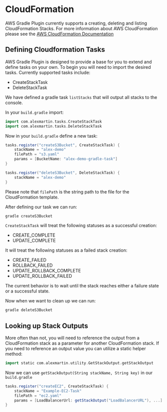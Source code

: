 # CloudFormation

AWS Gradle Plugin currently supports a creating, deleting and listing CloudFormation Stacks.
For more information about AWS CloudFormation please see the [AWS CloudFormation Documentation](https://docs.aws.amazon.com/AWSCloudFormation/latest/UserGuide/Welcome.html)

## Defining Cloudformation Tasks

AWS Gradle Plugin is designed to provide a base for you to extend and define tasks on your own.
To begin you will need to import the desired tasks. Currently supported tasks include:

  * CreateStackTask
  * DeleteStackTask
  
We have defined a gradle task `listStacks` that will output all stacks to the console.

In your `build.gradle` import:

```groovy
import com.alexmartin.tasks.CreateStackTask
import com.alexmartin.tasks.DeleteStackTask
```

Now in your `build.gradle` define a new task:

```groovy
tasks.register("createS3Bucket", CreateStackTask) {
    stackName = "alex-demo"
    filePath = "s3.yaml"
    params = [BucketName: "alex-demo-gradle-task"]
}
```

```groovy
tasks.register("deleteS3Bucket", DeleteStackTask) {
    stackName = "alex-demo"
}
```

Please note that `filePath` is the string path to the file for the CloudFormation template.

After defining our task we can run:

```sh
gradle createS3Bucket
```

`CreateStackTask` will treat the following statuses as a successful creation:
* CREATE_COMPLETE
* UPDATE_COMPLETE

It will treat the following statuses as a failed stack creation:
* CREATE_FAILED
* ROLLBACK_FAILED
* UPDATE_ROLLBACK_COMPLETE
* UPDATE_ROLLBACK_FAILED

The current behavior is to wait until the stack reaches either a failure state or a successful state.

Now when we want to clean up we can run:

```sh
gradle deleteS3Bucket
```

## Looking up Stack Outputs

More often than not, you will need to reference the output from a CloudFormation stack as a 
parameter for another CloudFormation stack. If you need to reference an output value you can utilize
a static helper method:

```groovy
import static com.alexmartin.utility.GetStackOutput.getStackOutput
```

Now we can use `getStackOutput(String stackName, String key)` in our `build.gradle`

```groovy
tasks.register("createEC2", CreateStackTask) {
    stackName = "Example-EC2-Task"
    filePath = "ec2.yaml"
    params = [LoadBalancerUrl: getStackOutput("LoadBalancerURL"), ...]
}
```